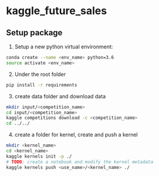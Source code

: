 # kaggle_future_sales

## Setup package
1. Setup a new python virtual environment:
```bash
conda create --name <env_name> python=3.6
source activate <env_name>
```
2. Under the root folder
```bash
pip install -r requirements
```
3. create data folder and download data
```bash
mkdir input/<competition_name>
cd input/<competition_name>
kaggle competitions download -c <competition_name>
cd ../../
```
4. create a folder for kernel, create and push a kernel
```bash
mkdir <kernel_name>
cd <kernel_name>
kaggle kernels init -p ./
# TODO: create a notebook and modify the kernel metadata
kaggle kernels push <use_name>/<kernel_name> ./
```
